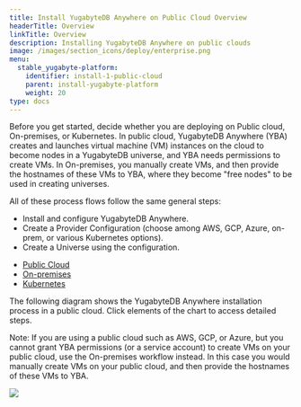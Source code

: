 ```yaml
---
title: Install YugabyteDB Anywhere on Public Cloud Overview
headerTitle: Overview
linkTitle: Overview
description: Installing YugabyteDB Anywhere on public clouds
image: /images/section_icons/deploy/enterprise.png
menu:
  stable_yugabyte-platform:
    identifier: install-1-public-cloud
    parent: install-yugabyte-platform
    weight: 20
type: docs
---
```


Before you get started, decide whether you are deploying on Public cloud, On-premises, or Kubernetes. In public cloud, YugabyteDB Anywhere (YBA) creates and launches virtual machine (VM) instances on the cloud to become nodes in a YugabyteDB universe, and YBA needs permissions to create VMs. In On-premises, you manually create VMs, and then provide the hostnames of these VMs to YBA, where they become "free nodes" to be used in creating universes.

All of these process flows follow the same general steps:

- Install and configure YugabyteDB Anywhere.
- Create a Provider Configuration (choose among AWS, GCP, Azure, on-prem, or various Kubernetes options).
- Create a Universe using the configuration.

<ul class="nav nav-tabs-alt nav-tabs-yb">
  <li >
    <a href="../public-cloud/" class="nav-link active">
      <i class="fa-solid fa-cloud"></i>
      Public Cloud
    </a>
  </li>

  <li >
    <a href="../private-cloud/" class="nav-link">
      <i class="fa-solid fa-building"></i>
      On-premises
    </a>
  </li>

  <li>
    <a href="../kubernetes/" class="nav-link">
      <i class="fa-regular fa-dharmachakra" aria-hidden="true"></i>
      Kubernetes
    </a>
  </li>

</ul>

The following diagram shows the YugabyteDB Anywhere installation process in a public cloud. Click elements of the chart to access detailed steps.

Note: If you are using a public cloud such as AWS, GCP, or Azure, but you cannot grant YBA permissions (or a service account) to create VMs on your public cloud, use the On-premises workflow instead. In this case you would manually create VMs on your public cloud, and then provide the hostnames of these VMs to YBA.

<div class="image-with-map">
<img src="/images/ee/flowchart/yb-install-public-cloud.png" usemap="#image-map">

<map name="image-map">
    <area alt="AWS prep environment" title="AWS prep environment" href="../../prepare-environment/aws/" coords="166,404,296,480" shape="rect" style="width: 16.5%;height: 4.1%;top: 21.2%;left: 17.5%;">
    <area alt="GCP prep environment" title="GCP prep environment" href="../../prepare-environment/gcp/" coords="378,404,521,480" shape="rect" style="width: 16.5%;height: 4.1%;top: 21.2%;left: 41.8%;">
    <area alt="Azure prep environment" title="Azure prep environment" href="../../prepare-environment/azure/" coords="590,404,746,480" shape="rect" style="width: 16.5%;height: 4.1%;top: 21.2%;left: 66%;">
    <area alt="Prerequisites" title="Prerequisites" href="../../prerequisites/default/" coords="320,555,581,722" shape="rect" style="width: 30%;height: 9%;top: 29%;left: 35%;">
    <area alt="Prepare environment" title="Prepare environment" href="../../prepare-environment/aws/" coords="324,558,574,711" shape="rect" style="width: 81%;height: 3.2%;top: 40.3%;left: 9.5%;">
    <area alt="Online installation" title="Online installation" href="../../install-software/default/" coords="236,1054,394,1112" shape="rect" style="width: 19%;height: 3.4%;top: 55.4%;left: 25.5%;">
    <area alt="Airgapped installation" title="Airgapped installation" href="../../install-software/airgapped/" coords="502,1053,666,1114" shape="rect" style="width: 19%;height: 3.4%;top: 55.4%;left: 55.5%;">
</map>
</div>
